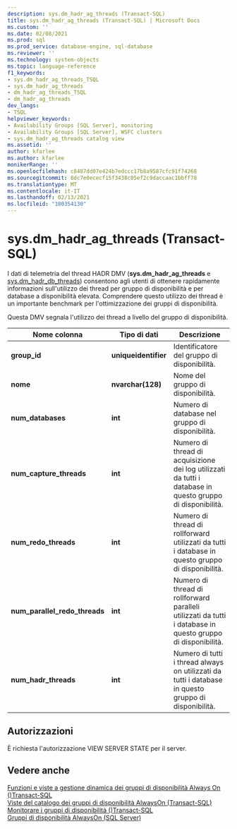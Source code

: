 ```yaml
---
description: sys.dm_hadr_ag_threads (Transact-SQL)
title: sys.dm_hadr_ag_threads (Transact-SQL) | Microsoft Docs
ms.custom: ''
ms.date: 02/08/2021
ms.prod: sql
ms.prod_service: database-engine, sql-database
ms.reviewer: ''
ms.technology: system-objects
ms.topic: language-reference
f1_keywords:
- sys.dm_hadr_ag_threads_TSQL
- sys.dm_hadr_ag_threads
- dm_hadr_ag_threads_TSQL
- dm_hadr_ag_threads
dev_langs:
- TSQL
helpviewer_keywords:
- Availability Groups [SQL Server], monitoring
- Availability Groups [SQL Server], WSFC clusters
- sys.dm_hadr_ag_threads catalog view
ms.assetid: ''
author: kfarlee
ms.author: kfarlee
monikerRange: ''
ms.openlocfilehash: c8487dd07e424b7edccc17b8a9587cfc91f74268
ms.sourcegitcommit: 8dc7e0ececf15f3438c05ef2c9daccaac1bbff78
ms.translationtype: MT
ms.contentlocale: it-IT
ms.lasthandoff: 02/13/2021
ms.locfileid: "100354130"
---
```

# <a name="sysdm_hadr_ag_threads-transact-sql"></a>sys.dm_hadr_ag_threads (Transact-SQL)

I dati di telemetria del thread HADR DMV (**sys.dm_hadr_ag_threads** e [sys.dm_hadr_db_threads](../../relational-databases/system-dynamic-management-views/sys-dm-hadr-db-threads-transact-sql.md)) consentono agli utenti di ottenere rapidamente informazioni sull'utilizzo dei thread per gruppo di disponibilità e per database a disponibilità elevata. Comprendere questo utilizzo dei thread è un importante benchmark per l'ottimizzazione dei gruppi di disponibilità.

Questa DMV segnala l'utilizzo dei thread a livello del gruppo di disponibilità.

|Nome colonna|Tipo di dati|Descrizione|  
|-----------------|---------------|-----------------|  
|**group_id**|**uniqueidentifier**|Identificatore del gruppo di disponibilità.|
|**nome**|**nvarchar(128)**|Nome del gruppo di disponibilità.|
|**num_databases**|**int**|Numero di database nel gruppo di disponibilità.|
|**num_capture_threads**|**int**|Numero di thread di acquisizione dei log utilizzati da tutti i database in questo gruppo di disponibilità.|
|**num_redo_threads**|**int**|Numero di thread di rollforward utilizzati da tutti i database in questo gruppo di disponibilità.|
|**num_parallel_redo_threads**|**int**|Numero di thread di rollforward paralleli utilizzati da tutti i database in questo gruppo di disponibilità.|
|**num_hadr_threads**|**int**|Numero di tutti i thread always on utilizzati da tutti i database in questo gruppo di disponibilità.|

## <a name="permissions"></a>Autorizzazioni  

 È richiesta l'autorizzazione VIEW SERVER STATE per il server.  
  
## <a name="see-also"></a>Vedere anche  

 [Funzioni e viste a gestione dinamica dei gruppi di disponibilità Always On &#40;&#41;Transact-SQL ](../../relational-databases/system-dynamic-management-views/always-on-availability-groups-dynamic-management-views-functions.md)   
 [Viste del catalogo dei gruppi di disponibilità AlwaysOn &#40;Transact-SQL&#41;](../../relational-databases/system-catalog-views/always-on-availability-groups-catalog-views-transact-sql.md)   
 [Monitorare i gruppi di disponibilità &#40;&#41;Transact-SQL ](../../database-engine/availability-groups/windows/monitor-availability-groups-transact-sql.md)   
 [Gruppi di disponibilità AlwaysOn &#40;SQL Server&#41;](../../database-engine/availability-groups/windows/always-on-availability-groups-sql-server.md)  
  